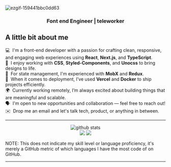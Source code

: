 ![ezgif-159441bbc0dd63](https://github.com/user-attachments/assets/d53c6999-a369-4907-ac11-66f932c63cf5)

<h3 align="center">Font end Engineer | teleworker </h3>

## A little bit about me

💻 &nbsp;I'm a front-end developer with a passion for crafting clean, responsive, and engaging web experiences using **React**, **Next.js**, and **TypeScript**.  
🎨 &nbsp;I enjoy working with **CSS**, **Styled-Components**, and **Unocss** to bring designs to life.  
🔧 &nbsp;For state management, I'm experienced with **MobX** and **Redux**.  
🚀 &nbsp;When it comes to deployment, I’ve used **Vercel** and **Docker** to ship projects efficiently.  
🌍 &nbsp;Currently working remotely, I’m always excited about building things that are meaningful and scalable.  
🗣️ &nbsp;I'm open to new opportunities and collaboration — feel free to reach out!  
✉️ &nbsp;Drop me an email and let's talk tech, product, or anything in between.

---

<p  align="center">
  <img src="https://raw.githubusercontent.com/xl2412/xl2412/main/profile-summary-card-output/default/0-profile-details.svg" alt="github stats"></br>
  <img src="https://raw.githubusercontent.com/xl2412/xl2412/main/profile-summary-card-output/default/1-repos-per-language.svg">
  <img src="https://raw.githubusercontent.com/xl2412/xl2412/main/profile-summary-card-output/default/2-most-commit-language.svg"></br></p>

NOTE: This does not indicate my skill level or language proficiency, it's merely a GitHub metric of which languages I have the most code of on GitHub.

---

